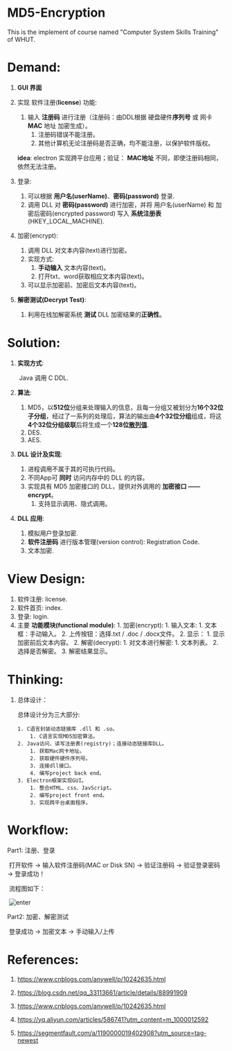# MD5-Encryption
This is the implement of course named "Computer System Skills Training" of WHUT.

# Demand:

1. **GUI 界面**

2. 实现 软件注册(**license**) 功能:

   1. 输入 **注册码** 进行注册（注册码：由DDL根据 硬盘硬件**序列号** 或 网卡 **MAC** 地址 加密生成）。
      1. 注册码错误不能注册。
      2. 其他计算机无论注册码是否正确，均不能注册，以保护软件版权。

   **idea**: electron 实现跨平台应用；验证： **MAC地址** 不同，即使注册码相同，依然无法注册。

3. 登录: 

   1. 可以根据 **用户名(userName)**、**密码(password)** 登录.
   2. 调用 DLL 对 **密码(password)** 进行加密，并将 用户名(userName) 和 加密后密码(encrypted password) 写入 **系统注册表**(HKEY_LOCAL_MACHINE).

4. 加密(encrypt):

   1. 调用 DLL 对文本内容(text)进行加密。
   2. 实现方式: 
      1. **手动输入** 文本内容(text)。
      2. 打开txt、word获取相应文本内容(text)。
   3. 可以显示加密前、加密后文本内容(text)。

5. **解密测试(Decrypt Test)**: 

   1. 利用在线加解密系统 **测试** DLL 加密结果的**正确性**。



# Solution:

1. **实现方式**: 

   ​    Java 调用 C DDL.

2. **算法**: 

   1. MD5，以**512位**分组来处理输入的信息，且每一分组又被划分为**16个32位子分组**，经过了一系列的处理后，算法的输出由**4个32位分组**组成，将这**4个32位分组级联**后将生成一个**128位[散列值](https://baike.baidu.com/item/散列值/10398613)**.
   2. DES.
   3. AES.

3. **DLL 设计及实现**:

   1. 进程调用不属于其的可执行代码。
   2. 不同App可 **同时** 访问内存中的 DLL 的内容。
   3. 实现具有 MD5 加密接口的 DLL，提供对外调用的 **加密接口 —— encrypt**。
      1. 支持显示调用、隐式调用。

4. **DLL 应用**:

   1. 模拟用户登录加密.
   2. **软件注册码** 进行版本管理(version control): Registration Code.
   3. 文本加密.



# View Design:

 1. 软件注册: license.
 2. 软件首页: index.
 3. 登录: login.
 4. 主要 **功能模块(functional module)**:
     	1. 加密(encrypt):
          	1. 输入文本:
               	1. 文本框：手动输入。
                   	2. 上传按钮：选择.txt / .doc / .docx文件。
                      	2. 显示：
                           	1. 显示加密前后文本内容。
          	2. 解密(decrypt):
                  	1. 对文本进行解密:
                       	1. 文本列表。
                           	2. 选择是否解密。
                               	3. 解密结果显示。



# Thinking:

 1. 总体设计：

    总体设计分为三大部分:

     	1. C语言封装动态链接库 .dll 和 .so。
          	1. C语言实现MD5加密算法。
     	2. Java访问、读写注册表(registry)；连接动态链接库DLL。
          	1. 获取Mac网卡地址。
          	2. 获取硬件硬件序列号。
          	3. 连接dll接口。
          	4. 编写project back end。
     	3. Electron框架实现GUI。
           	1. 整合HTML、css、JavScript。
          	2. 编写project front end。
          	3. 实现跨平台桌面程序。

# Workflow:

Part1: 注册、登录

​	打开软件 → 输入软件注册码(MAC or Disk SN) → 验证注册码 → 验证登录密码 → 登录成功！

​	流程图如下：

​	![enter](G:\GithubDesktop\MD5-Encryption\assets\enter.png)



Part2: 加密、解密测试

​	登录成功 → 加密文本 → 手动输入/上传 

# References:
1. https://www.cnblogs.com/anywell/p/10242635.html

2. https://blog.csdn.net/qq_33113661/article/details/88991909

3. https://www.cnblogs.com/anywell/p/10242635.html

4. https://yq.aliyun.com/articles/586741?utm_content=m_1000012592

5. https://segmentfault.com/a/1190000019402908?utm_source=tag-newest



